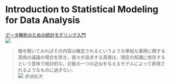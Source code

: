 # Introduction to Statistical Modeling for Data Analysis

[データ解析のための統計モデリング入門](https://kuboweb.github.io/-kubo/ce/IwanamiBook.html)  
![](https://kuboweb.github.io/-kubo/log/2012/img05/iwanami19.jpg)


> 箱を開いてみればその内容は確定されるというような単純な事柄に関する真偽の議論の場合を除き，我々が追求する真理は，現在の知識に依存するという意味で相対的な，対象の一つの近似を与えるモデルによって表現されるようなものに過ぎない．  
> ![](https://www.ism.ac.jp/news/2009/announce/akaike.jpg) *赤池弘次*
